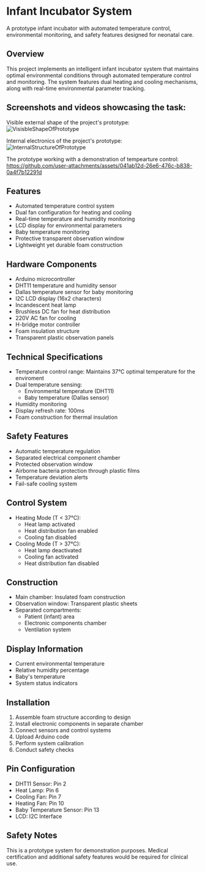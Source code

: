 # Infant Incubator System

A prototype infant incubator with automated temperature control, environmental monitoring, and safety features designed for neonatal care.

## Overview

This project implements an intelligent infant incubator system that maintains optimal environmental conditions through automated temperature control and monitoring. The system features dual heating and cooling mechanisms, along with real-time environmental parameter tracking.

## Screenshots and videos showcasing the task:

Visible external shape of the project's prototype:
![VisisbleShapeOfPrototype](https://github.com/user-attachments/assets/5b6ad20f-8be2-40f9-904c-e6429ff68702)

Internal electronics of the project's prototype:
![InternalStructureOfPrototype](https://github.com/user-attachments/assets/2f4ee370-ff66-4053-8279-c2d70da29d2d)

The prototype working with a demonstration of tempearture control:
https://github.com/user-attachments/assets/041ab12d-26e6-476c-b838-0a4f7b12291d


## Features

- Automated temperature control system
- Dual fan configuration for heating and cooling
- Real-time temperature and humidity monitoring
- LCD display for environmental parameters
- Baby temperature monitoring
- Protective transparent observation window
- Lightweight yet durable foam construction

## Hardware Components

- Arduino microcontroller
- DHT11 temperature and humidity sensor
- Dallas temperature sensor for baby monitoring
- I2C LCD display (16x2 characters)
- Incandescent heat lamp
- Brushless DC fan for heat distribution
- 220V AC fan for cooling
- H-bridge motor controller
- Foam insulation structure
- Transparent plastic observation panels

## Technical Specifications

- Temperature control range: Maintains 37°C optimal temperature for the enviroment
- Dual temperature sensing:
  - Environmental temperature (DHT11)
  - Baby temperature (Dallas sensor)
- Humidity monitoring
- Display refresh rate: 100ms
- Foam construction for thermal insulation

## Safety Features

- Automatic temperature regulation
- Separated electrical component chamber
- Protected observation window
- Airborne bacteria protection through plastic films
- Temperature deviation alerts
- Fail-safe cooling system

## Control System

- Heating Mode (T < 37°C):
  - Heat lamp activated
  - Heat distribution fan enabled
  - Cooling fan disabled
- Cooling Mode (T > 37°C):
  - Heat lamp deactivated
  - Cooling fan activated
  - Heat distribution fan disabled

## Construction

- Main chamber: Insulated foam construction
- Observation window: Transparent plastic sheets
- Separated compartments:
  - Patient (infant) area
  - Electronic components chamber
  - Ventilation system

## Display Information

- Current environmental temperature
- Relative humidity percentage
- Baby's temperature
- System status indicators

## Installation

1. Assemble foam structure according to design
2. Install electronic components in separate chamber
3. Connect sensors and control systems
4. Upload Arduino code
5. Perform system calibration
6. Conduct safety checks

## Pin Configuration

- DHT11 Sensor: Pin 2
- Heat Lamp: Pin 6
- Cooling Fan: Pin 7
- Heating Fan: Pin 10
- Baby Temperature Sensor: Pin 13
- LCD: I2C Interface

## Safety Notes

This is a prototype system for demonstration purposes. Medical certification and additional safety features would be required for clinical use.
